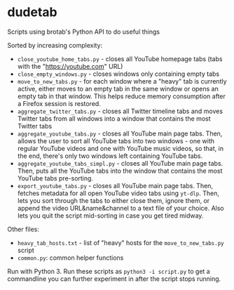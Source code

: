 # dudetab
Scripts using brotab's Python API to do useful things

Sorted by increasing complexity:

* ```close_youtube_home_tabs.py``` - closes all YouTube homepage tabs (tabs with the "https://youtube.com" URL)
* ```close_empty_windows.py``` - closes windows only containing empty tabs
* ```move_to_new_tabs.py``` - for each window where a "heavy" tab is currently active, either moves to an empty tab in the same window or opens an empty tab in that window. This helps reduce memory consumption after a Firefox session is restored.
* ```aggregate_twitter_tabs.py``` - closes all Twitter timeline tabs and moves Twitter tabs from all windows into a window that contains the most Twitter tabs
* ```aggregate_youtube_tabs.py``` - closes all YouTube main page tabs. Then, allows the user to sort all YouTube tabs into two windows - one with regular YouTube videos and one with YouTube music videos, so that, in the end, there's only two windows left containing YouTube tabs.
* ```aggregate_youtube_tabs_simpl.py``` - closes all YouTube main page tabs. Then, puts all the YouTube tabs into the window that contains the most YouTube tabs pre-sorting.
* ```export_youtube_tabs.py``` - closes all YouTube main page tabs. Then, fetches metadata for all open YouTube video tabs using `yt-dlp`. Then, lets you sort through the tabs to either close them, ignore them, or append the video URL&name&channel to a text file of your choice. Also lets you quit the script mid-sorting in case you get tired midway.

Other files:
* ```heavy_tab_hosts.txt``` - list of "heavy" hosts for the ```move_to_new_tabs.py``` script
* ```common.py```: common helper functions

Run with Python 3. Run these scripts as ```python3 -i script.py``` to get a commandline you can further experiment in after the script stops running.
